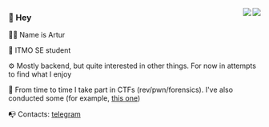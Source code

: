 <p align="left">
  <a href="https://github.com/sultanowskii">
    <img align="right" src="https://github-readme-stats-git-masterrstaa-rickstaa.vercel.app/api?username=sultanowskii&show_icons=true&theme=buefy&count_private=true&custom_title=sultanowskii's+stats&title_color=ff6e96&icon_color=7957d5&cache_seconds=180" />
  </a>
  <a href="https://github.com/sultanowskii">
    <img align="right" src="https://github-readme-stats-git-masterrstaa-rickstaa.vercel.app/api/top-langs/?username=sultanowskii&layout=compact&theme=buefy&custom_title=sultanowskii's+most+used+languages&title_color=ff6e96&card_width=445&hide=roff&langs_count=6" />
  </a>
  
  ### 👋 Hey

  👨‍💻 Name is Artur
  
  🏫 ITMO SE student

  ⚙️ Mostly backend, but quite interested in other things. For now in attempts to find what I enjoy

  🚩 From time to time I take part in CTFs (rev/pwn/forensics). I've also conducted some (for example, [this one](https://github.com/li2CTF/li2CTF-open-2022-winter-public))

  📭 Contacts: [telegram](https://t.me/sultanowskii)
</p>
